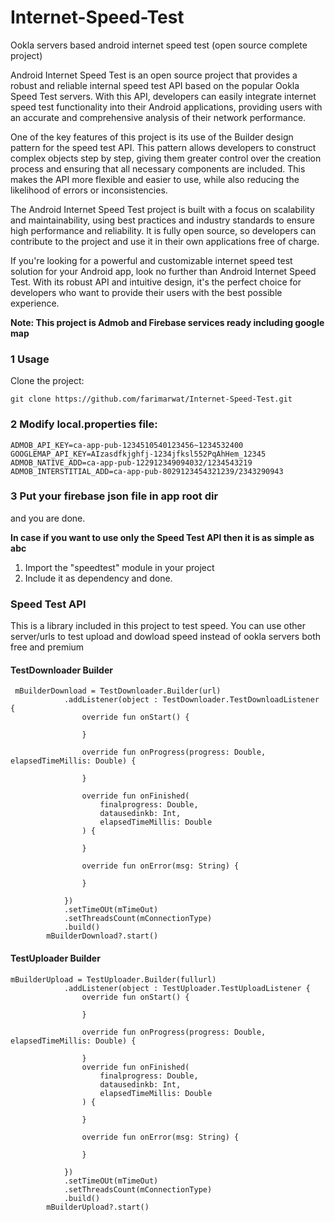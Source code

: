 # Internet-Speed-Test
Ookla servers based android internet speed test (open source complete project)

Android Internet Speed Test is an open source project that provides a robust and reliable internal speed test API based on the popular Ookla Speed Test servers. With this API, developers can easily integrate internet speed test functionality into their Android applications, providing users with an accurate and comprehensive analysis of their network performance.

One of the key features of this project is its use of the Builder design pattern for the speed test API. This pattern allows developers to construct complex objects step by step, giving them greater control over the creation process and ensuring that all necessary components are included. This makes the API more flexible and easier to use, while also reducing the likelihood of errors or inconsistencies.

The Android Internet Speed Test project is built with a focus on scalability and maintainability, using best practices and industry standards to ensure high performance and reliability. It is fully open source, so developers can contribute to the project and use it in their own applications free of charge.

If you're looking for a powerful and customizable internet speed test solution for your Android app, look no further than Android Internet Speed Test. With its robust API and intuitive design, it's the perfect choice for developers who want to provide their users with the best possible experience.


**Note: This project is Admob and Firebase services ready including google  map**
### 1 Usage
Clone the project:

`git clone https://github.com/farimarwat/Internet-Speed-Test.git`

### 2 Modify local.properties file:

    ADMOB_API_KEY=ca-app-pub-1234510540123456~1234532400
    GOOGLEMAP_API_KEY=AIzasdfkjghfj-1234jfksl552PqAhHem_12345
    ADMOB_NATIVE_ADD=ca-app-pub-122912349094032/1234543219
    ADMOB_INTERSTITIAL_ADD=ca-app-pub-8029123454321239/2343290943

### 3 Put your firebase json file in app root dir
and you are done.


**In case if you want to use only the Speed Test API then it is as simple as abc**
1. Import the "speedtest" module in your project
2. Include it as dependency and done.

### Speed Test API
This is a library included in this project to test speed. You can use other server/urls to test upload and dowload speed instead of ookla servers both free and premium


#### TestDownloader Builder


     mBuilderDownload = TestDownloader.Builder(url)
                .addListener(object : TestDownloader.TestDownloadListener {
                    override fun onStart() {
                       
                    }
    
                    override fun onProgress(progress: Double, elapsedTimeMillis: Double) {
                   
                    }
    
                    override fun onFinished(
                        finalprogress: Double,
                        datausedinkb: Int,
                        elapsedTimeMillis: Double
                    ) {
                       
                    }
    
                    override fun onError(msg: String) {
                       
                    }
    
                })
                .setTimeOUt(mTimeOut)
                .setThreadsCount(mConnectionType)
                .build()
            mBuilderDownload?.start()

#### TestUploader Builder

    mBuilderUpload = TestUploader.Builder(fullurl)
                .addListener(object : TestUploader.TestUploadListener {
                    override fun onStart() {
                      
                    }
    
                    override fun onProgress(progress: Double, elapsedTimeMillis: Double) {
                      
                    }
                    override fun onFinished(
                        finalprogress: Double,
                        datausedinkb: Int,
                        elapsedTimeMillis: Double
                    ) {
                        
                    }
    
                    override fun onError(msg: String) {
                      
                    }
    
                })
                .setTimeOUt(mTimeOut)
                .setThreadsCount(mConnectionType)
                .build()
            mBuilderUpload?.start()



